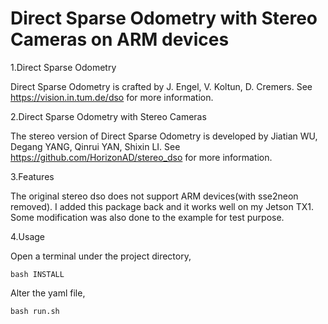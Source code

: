 ﻿# Direct Sparse Odometry with Stereo Cameras on ARM devices

1.Direct Sparse Odometry

Direct Sparse Odometry is crafted by J. Engel, V. Koltun, D. Cremers.
See https://vision.in.tum.de/dso for more information.

2.Direct Sparse Odometry with Stereo Cameras

The stereo version of Direct Sparse Odometry is developed by Jiatian WU, Degang YANG, Qinrui YAN, Shixin LI.
See https://github.com/HorizonAD/stereo_dso for more information.

3.Features

The original stereo dso does not support ARM devices(with sse2neon removed). 
I added this package back and it works well on my Jetson TX1.
Some modification was also done to the example for test purpose.

4.Usage 

Open a terminal under the project directory,

	bash INSTALL
Alter the yaml file,

	bash run.sh
	

